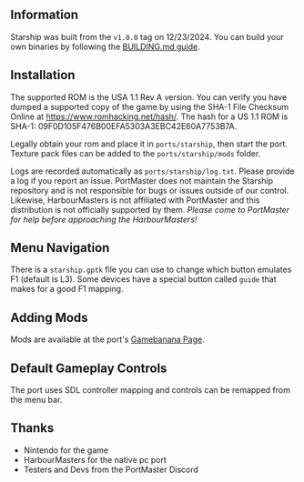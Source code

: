 ## Information
Starship was built from the `v1.0.0` tag on 12/23/2024. You can build your own binaries by following the [BUILDING.md guide](starship/BUILDING.md).

## Installation
The supported ROM is the USA 1.1 Rev A version. You can verify you have dumped a supported copy of the game by using the SHA-1 File Checksum Online at https://www.romhacking.net/hash/. The hash for a US 1.1 ROM is SHA-1: 09F0D105F476B00EFA5303A3EBC42E60A7753B7A.

Legally obtain your rom and place it in `ports/starship`, then start the port. Texture pack files can be added to the `ports/starship/mods` folder.

Logs are recorded automatically as `ports/starship/log.txt`. Please provide a log if you report an issue. PortMaster does not maintain the Starship repository and is not responsible for bugs or issues outside of our control. Likewise, HarbourMasters is not affiliated with PortMaster and this distribution is not officially supported by them. *Please come to PortMaster for help before approaching the HarbourMasters!*

## Menu Navigation
There is a `starship.gptk` file you can use to change which button emulates F1 (default is L3). Some devices have a special button called `guide` that makes for a good F1 mapping.

## Adding Mods
Mods are available at the port's [Gamebanana Page](https://gamebanana.com/games/21612).

## Default Gameplay Controls
The port uses SDL controller mapping and controls can be remapped from the menu bar.

## Thanks
- Nintendo for the game  
- HarbourMasters for the native pc port  
- Testers and Devs from the PortMaster Discord  




